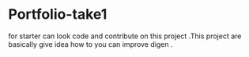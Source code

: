 # Portfolio-take1
for starter can look code and contribute on this project .This  project are basically give idea how to you can improve digen .
